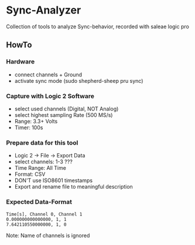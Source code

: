 # Sync-Analyzer

Collection of tools to analyze Sync-behavior, recorded with saleae logic pro

## HowTo

### Hardware

- connect channels + Ground
- activate sync mode (sudo shepherd-sheep pru sync)

### Capture with Logic 2 Software

- select used channels (Digital, NOT Analog)
- select highest sampling Rate (500 MS/s)
- Range: 3.3+ Volts
- Timer: 100s

### Prepare data for this tool 

- Logic 2 -> File -> Export Data
- select channels: 1-3 ???
- Time Range: All Time
- Format: CSV
- DON'T use ISO8601 timestamps
- Export and rename file to meaningful description

### Expected Data-Format

```csv
Time[s], Channel 0, Channel 1
0.000000000000000, 1, 1
7.642110550000000, 1, 0
```

Note: Name of channels is ignored
